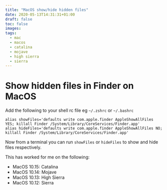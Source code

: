 ```yaml
---
title: "MacOS show/hide hidden files"
date: 2020-05-13T14:31:31+01:00
draft: false
toc: false
images:
tags:
  - mac
  - macos
  - catalina
  - mojave
  - high sierra
  - sierra
---
```


# Show hidden files in Finder on MacOS
Add the following to your shell rc file eg `~/.zshrc` or `~/.bashrc`
```
alias showFiles='defaults write com.apple.finder AppleShowAllFiles YES; killall Finder /System/Library/CoreServices/Finder.app'
alias hideFiles='defaults write com.apple.finder AppleShowAllFiles NO; killall Finder /System/Library/CoreServices/Finder.app'
```

Now from a terminal you can run `showFiles` or `hideFiles` to show and hide files respectively.

This has worked for me on the following:
* MacOS 10.15: Catalina
* MacOS 10.14: Mojave
* MacOS 10.13: High Sierra
* MacOS 10.12: Sierra